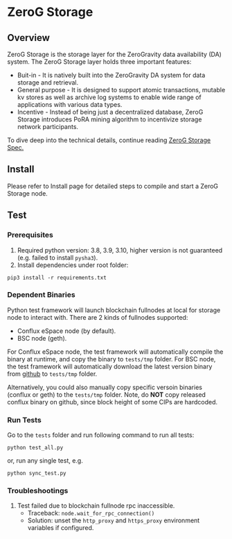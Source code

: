 # ZeroG Storage

## Overview

ZeroG Storage is the storage layer for the ZeroGravity data availability (DA) system. The ZeroG Storage layer holds three important features:

* Buit-in - It is natively built into the ZeroGravity DA system for data storage and retrieval.
* General purpose - It is designed to support atomic transactions, mutable kv stores as well as archive log systems to enable wide range of applications with various data types.
* Incentive - Instead of being just a decentralized database, ZeroG Storage introduces PoRA mining algorithm to incentivize storage network participants.

To dive deep into the technical details, continue reading [ZeroG Storage Spec.](doc/)

## Install

Please refer to Install page for detailed steps to compile and start a ZeroG Storage node.

## Test

### Prerequisites

1. Required python version: 3.8, 3.9, 3.10, higher version is not guaranteed (e.g. failed to install `pysha3`).
2. Install dependencies under root folder:

```
pip3 install -r requirements.txt
```

### Dependent Binaries

Python test framework will launch blockchain fullnodes at local for storage node to interact with. There are 2 kinds of fullnodes supported:

* Conflux eSpace node (by default).
* BSC node (geth).

For Conflux eSpace node, the test framework will automatically compile the binary at runtime, and copy the binary to `tests/tmp` folder. For BSC node, the test framework will automatically download the latest version binary from [github](https://github.com/bnb-chain/bsc/releases) to `tests/tmp` folder.

Alternatively, you could also manually copy specific versoin binaries (conflux or geth) to the `tests/tmp` folder. Note, do **NOT** copy released conflux binary on github, since block height of some CIPs are hardcoded.

### Run Tests

Go to the `tests` folder and run following command to run all tests:

```
python test_all.py
```

or, run any single test, e.g.

```
python sync_test.py
```

### Troubleshootings

1. Test failed due to blockchain fullnode rpc inaccessible.
   * Traceback: `node.wait_for_rpc_connection()`
   * Solution: unset the `http_proxy` and `https_proxy` environment variables if configured.
